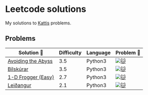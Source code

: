 # Leetcode solutions
My solutions to [Kattis]([https://open.kattis.com/](https://open.kattis.com/problems)) problems.

## Problems
| Solution :link: | Difficulty |  Language | Problem :link: |
| - | - | - | - |
| [Avoiding the Abyss](https://github.com/Mr-Seoul/Kattis_Problems/blob/main/Solutions/AvoidingTheAbyss.py) | 3.5 | Python3 | [![:cat:](https://github.com/Mr-Seoul/Leetcode-Solutions/blob/main/Leetcode_Logo.jpeg)](https://open.kattis.com/problems/avoidingtheabyss) |
| [Bílskúrar](https://github.com/Mr-Seoul/Kattis_Problems/blob/main/Solutions/Bilskurar.py) | 3.5 | Python3 | [![:cat:](https://github.com/Mr-Seoul/Leetcode-Solutions/blob/main/Leetcode_Logo.jpeg)](https://open.kattis.com/problems/bilskurar) |
| [1-D Frogger (Easy)](https://github.com/Mr-Seoul/Kattis_Problems/blob/main/Solutions/1dfroggereasy.py) | 2.7 | Python3 | [![:cat:](https://github.com/Mr-Seoul/Leetcode-Solutions/blob/main/Leetcode_Logo.jpeg)](https://open.kattis.com/problems/1dfroggereasy?tab=metadata) |
| [Leiðangur](https://github.com/Mr-Seoul/Kattis_Problems/blob/main/Solutions/Lei%C3%B0angur.py) | 2.1 | Python3 | [![:cat:](https://github.com/Mr-Seoul/Leetcode-Solutions/blob/main/Leetcode_Logo.jpeg)](https://open.kattis.com/problems/leidangur?tab=metadata) |

